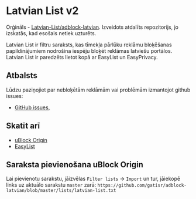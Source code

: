 # Latvian List v2

Orģināls - [Latvian-List/adblock-latvian](https://github.com/Latvian-List/adblock-latvian). Izveidots atdalīts repozitorijs, jo izskatās, kad esošais netiek uzturēts.  

Latvian List ir filtru saraksts, kas tīmekļa pārlūku reklāmu bloķēšanas papildinājumiem nodrošina iespēju bloķēt reklāmas latviešu portālos. Latvian List ir paredzēts lietot kopā ar EasyList un EasyPrivacy.

## Atbalsts
Lūdzu paziņojiet par nebloķētām reklāmām vai problēmām izmantojot github issues:

* [GitHub issues](https://github.com/gatisr/adblock-latvian/issues),

## Skatīt arī
 * [uBlock Origin](https://github.com/gorhill/uBlock)
 * [EasyList](https://easylist.to/)

## Saraksta pievienošana uBlock Origin

Lai pievienotu sarakstu, jāizvēlas `Filter lists` -> `Import` un tur, jāiekopē links uz aktuālo sarakstu `master` zarā: `https://github.com/gatisr/adblock-latvian/blob/master/lists/latvian-list.txt`

